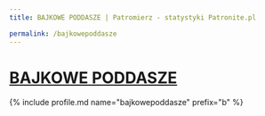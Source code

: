 ```yaml
---
title: BAJKOWE PODDASZE | Patromierz - statystyki Patronite.pl

permalink: /bajkowepoddasze
---
```


# [BAJKOWE PODDASZE](https://patronite.pl/bajkowepoddasze)

{% include profile.md name="bajkowepoddasze" prefix="b" %}
